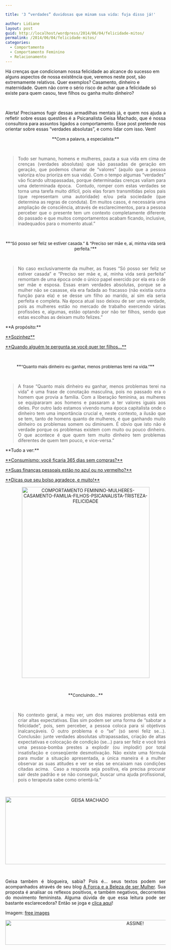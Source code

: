 ```yaml
---

title: '3 “verdades” duvidosas que minam sua vida: fuja disso já!'

author: Lidiane
layout: post
guid: http://localhost/wordpress/2014/06/04/felicidade-mitos/
permalink: /2014/06/04/felicidade-mitos/
categories:
  - Comportamento
  - Comportamento Feminino
  - Relacionamento
---
```

Há crenças que condicionam nossa felicidade ao alcance do sucesso em alguns aspectos de nossa existência que, veremos neste post, são extremamente relativos. Quer exemplos? Casamento, dinheiro e maternidade. Quem não corre o sério risco de achar que a felicidade só existe para quem casou, teve filhos ou ganha muito dinheiro?

&nbsp;

<p align="justify">
  Alerta! Precisamos fugir dessas armadilhas mentais já, e quem nos ajuda a refletir sobre essas questões é a Psicanalista Geisa Machado, que é nossa consultora para assuntos ligados a comportamento. Esse post pretende nos orientar sobre essas “verdades absolutas”, e como lidar com isso. Vem!
</p>

<!--more-->

<p align="center">
  **<span style="font-size: small;">Com a palavra, a especialista:</span>**
</p>

&nbsp;

> <p align="justify">
>   Todo ser humano, homens e mulheres, pauta a sua vida em cima de crenças (verdades absolutas) que são passadas de geração em geração, que podemos chamar de “valores” (aquilo que a pessoa valoriza e/ou prioriza em sua vida). Com o tempo algumas “verdades” vão ficando ultrapassadas, porque determinadas crenças valiam para uma determinada época.  Contudo, romper com estas verdades se torna uma tarefa muito difícil, pois elas foram transmitidas pelos pais (que representam uma autoridade) e/ou pela sociedade (que determina as regras de conduta). Em muitos casos, é necessária uma ampliação de consciência, através de esclarecimentos, para a pessoa perceber que o presente tem um contexto completamente diferente do passado e que muitos comportamentos acabam ficando, inclusive, inadequados para o momento atual.”
> </p>

&nbsp;

<p align="center">
  **<span style="font-size: small;">“Só posso ser feliz se estiver casada.” & “Preciso ser mãe e, aí, minha vida será perfeita.”</span>**
</p>

&nbsp;

> <p align="justify">
>   No caso exclusivamente da mulher, as frases “Só posso ser feliz se estiver casada” e “Preciso ser mãe e, aí, minha vida será perfeita” remontam de uma época onde o único papel exercido por ela era o de ser mãe e esposa. Essas eram verdades absolutas, porque se a mulher não se casasse, ela era fadada ao fracasso (não existia outra função para ela) e se desse um filho ao marido, aí sim ela seria perfeita e completa. Na época atual isso deixou de ser uma verdade, pois as mulheres estão no mercado de trabalho exercendo várias profissões e, algumas, estão optando por não ter filhos, sendo que estas escolhas as deixam muito felizes.”
> </p>

<p align="justify">
  **A propósito:**
</p>

<p align="justify">
  <a href="http://www.trololodemulher.com.br/2011/11/04/sozinhez/" target="_blank">**Sozinhez**</a>
</p>

<p align="justify">
  <a href="http://www.trololodemulher.com.br/2012/10/26/filhos-maternidade-gravidez/" target="_blank">**Quando alguém te pergunta se você quer ter filhos…**</a>
</p>

&nbsp;

<p align="center">
  **<span style="font-size: small;">“Quanto mais dinheiro eu ganhar, menos problemas terei na vida.”</span>**
</p>

&nbsp;

> <p align="justify">
>   A frase “Quanto mais dinheiro eu ganhar, menos problemas terei na vida” é uma frase de conotação masculina, pois no passado era o homem que provia a família. Com a liberação feminina, as mulheres se equipararam aos homens e passaram a ter valores iguais aos deles. Por outro lado estamos vivendo numa época capitalista onde o dinheiro tem uma importância crucial e, neste contexto, a ilusão que se tem, tanto de homens quanto de mulheres, é que ganhando muito dinheiro os problemas somem ou diminuem. É obvio que isto não é verdade porque os problemas existem com muito ou pouco dinheiro. O que acontece é que quem tem muito dinheiro tem problemas diferentes de quem tem pouco, e vice-versa.”
> </p>

<p align="justify">
  **Tudo a ver:**
</p>

<p align="justify">
  <a href="http://www.trololodemulher.com.br/2011/09/23/consumismo/" target="_blank">**Consumismo: você ficaria 365 dias sem compras?**</a>
</p>

<p align="justify">
  <a href="http://www.trololodemulher.com.br/2011/05/20/dicas-financas-pessoais/" target="_blank">**Suas finanças pessoais estão no azul ou no vermelho?**</a>
</p>

<p align="justify">
  <a href="http://www.trololodemulher.com.br/2012/11/16/financas-pessoais/" target="_blank">**Dicas que seu bolso agradece, e muito!**</a>
</p>

<p align="center">
  <a href="http://www.trololodemulher.com.br/blog/wp-content/uploads/2014/05/COMPORTAMENTO-FEMININO-MULHERES-CASAMENTO-FAMILIA-FILHOS-PSICANALISTA-TRISTEZA-FELICIDADE.jpg"><img class="alignnone size-full wp-image-10049" src="http://www.trololodemulher.com.br/blog/wp-content/uploads/2014/05/COMPORTAMENTO-FEMININO-MULHERES-CASAMENTO-FAMILIA-FILHOS-PSICANALISTA-TRISTEZA-FELICIDADE.jpg" alt="COMPORTAMENTO FEMININO-MULHERES-CASAMENTO-FAMILIA-FILHOS-PSICANALISTA-TRISTEZA-FELICIDADE" width="401" height="600" /></a>
</p>

&nbsp;

<p align="center">
  **<span style="font-size: small;">Concluindo…</span>**
</p>

&nbsp;

> <p align="justify">
>   No contexto geral, a meu ver, um dos maiores problemas está em criar altas expectativas. Elas sim podem ser uma forma de “sabotar a felicidade”, pois, sem perceber, a pessoa coloca para si objetivos inalcançáveis. O outro problema é o “se” (só serei feliz se&#8230;). Conclusão: junte verdades absolutas ultrapassadas, criação de altas expectativas e colocação de condição (se&#8230;) para ser feliz e você terá uma pessoa-bomba prestes a explodir (ou implodir) por total insatisfação e conseqüente desmotivação. Não existe uma fórmula para mudar a situação apresentada, a única maneira é a mulher observar as suas atitudes e ver se elas se encaixam nas condições citadas acima.  Caso a resposta seja positiva, ela precisa procurar sair deste padrão e se não conseguir, buscar uma ajuda profissional, pois o terapeuta sabe como orientá-la.”
> </p>

&nbsp;

<p align="center">
  <a href="http://www.trololodemulher.com.br/blog/wp-content/uploads/2012/08/GEISA-MACHADO.png"><img class="alignnone size-full wp-image-9029" src="http://www.trololodemulher.com.br/blog/wp-content/uploads/2012/08/GEISA-MACHADO.png" alt="GEISA MACHADO" width="516" height="212" /></a>
</p>

&nbsp;

<p align="justify">
  Geisa também é blogueira, sabia? Pois é… seus textos podem ser acompanhados através de seu blog <a href="http://geisamachado.blogspot.com.br/" target="_blank">A Força e a Beleza de ser Mulher</a>. Sua proposta é analisar os reflexos positivos, e também negativos, decorrentes do movimento femininsta. Alguma dúvida de que essa leitura pode ser bastante esclarecedora? Então se joga e <a href="http://geisamachado.blogspot.com.br/" target="_blank">clica aqui</a>!
</p>

<p align="justify">
  Imagem: <a href="http://www.freeimages.com/" target="_blank">free images</a>
</p>

<p align="center">
  <a href="http://feedburner.google.com/fb/a/mailverify?uri=blogBichaFemea&loc=en_US" target="_blank"><img class="alignnone size-full wp-image-10439" src="http://www.trololodemulher.com.br/blog/wp-content/uploads/2014/09/ASSINE.png" alt="ASSINE!" width="800" height="78" /></a>
</p>